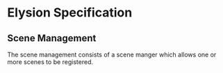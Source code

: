 Elysion Specification
===

Scene Management
---

The scene management consists of a scene manger which allows one or more scenes to be registered.

